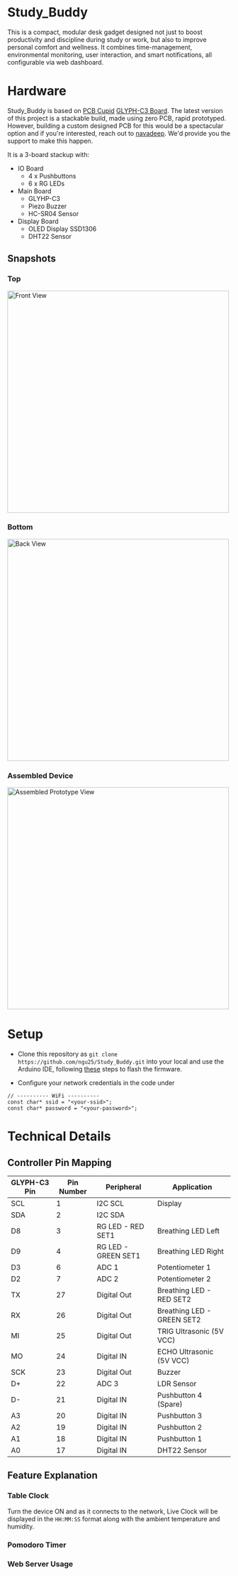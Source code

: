 # Study_Buddy
This is a compact, modular desk gadget designed not just to boost productivity and discipline during study or work, but also to improve personal comfort and wellness. It combines time-management, environmental monitoring, user interaction, and smart notifications, all configurable via web dashboard.

# Hardware
Study_Buddy is based on [PCB Cupid](https://pcbcupid.com/) [GLYPH-C3 Board](https://learn.pcbcupid.com/boards/glyph-c3/overview). The latest version of this project is a stackable build, made using zero PCB, rapid prototyped. However, building a custom designed PCB for this would be a spectacular option and if you're interested, reach out to [navadeep](https://ngu25.github.io/). We'd provide you the support to make this happen.

It is a 3-board stackup with:
- IO Board
    - 4 x Pushbuttons
    - 6 x RG LEDs
- Main Board
    - GLYHP-C3
    - Piezo Buzzer
    - HC-SR04 Sensor
- Display Board
    - OLED Display SSD1306
    - DHT22 Sensor

## Snapshots
### Top
<p align="left">
  <img src="assets/images/sb_top.jpg" alt="Front View" width="500">
</p>

### Bottom
<p align="left">
  <img src="assets/images/sb_bottom.jpg" alt="Back View" width="500">
</p>

### Assembled Device
<p align="left">
  <img src="assets/images/proto_asm.jpg" alt="Assembled Prototype View" width="500">
</p>

# Setup
- Clone this repository as `git clone https://github.com/ngu25/Study_Buddy.git` into your local and use the Arduino IDE, following [these](https://learn.pcbcupid.com/boards/needs/arduino-ide-setup) steps to flash the firmware.

- Configure your network credentials in the code under 
```
// ---------- WiFi ----------
const char* ssid = "<your-ssid>";
const char* password = "<your-password>";
```

# Technical Details
## Controller Pin Mapping

| GLYPH-C3 Pin | Pin Number | Peripheral          | Application                |
| ------------ | ---------- | ------------------- | -------------------------- |
| SCL          | 1          | I2C SCL             | Display                    |
| SDA          | 2          | I2C SDA             |
| D8           | 3          | RG LED - RED SET1   | Breathing LED Left         |
| D9           | 4          | RG LED - GREEN SET1 | Breathing LED Right        |
| D3           | 6          | ADC 1               | Potentiometer 1            |
| D2           | 7          | ADC 2               | Potentiometer 2            |
| TX           | 27         | Digital Out         | Breathing LED - RED SET2   |
| RX           | 26         | Digital Out         | Breathing LED - GREEN SET2 |
| MI           | 25         | Digital Out         | TRIG Ultrasonic (5V VCC)   |
| MO           | 24         | Digital IN          | ECHO Ultrasonic (5V VCC)   |
| SCK          | 23         | Digital Out         | Buzzer                     |
| D+           | 22         | ADC 3               | LDR Sensor                 |
| D-           | 21         | Digital IN          | Pushbutton 4 (Spare)       |
| A3           | 20         | Digital IN          | Pushbutton 3               |
| A2           | 19         | Digital IN          | Pushbutton 2               |
| A1           | 18         | Digital IN          | Pushbutton 1               |
| A0           | 17         | Digital IN          | DHT22 Sensor               |

## Feature Explanation
### Table Clock
Turn the device ON and as it connects to the network, Live Clock will be displayed in the `HH:MM:SS` format along with the ambient temperature and humidity.

### Pomodoro Timer

### Web Server Usage
